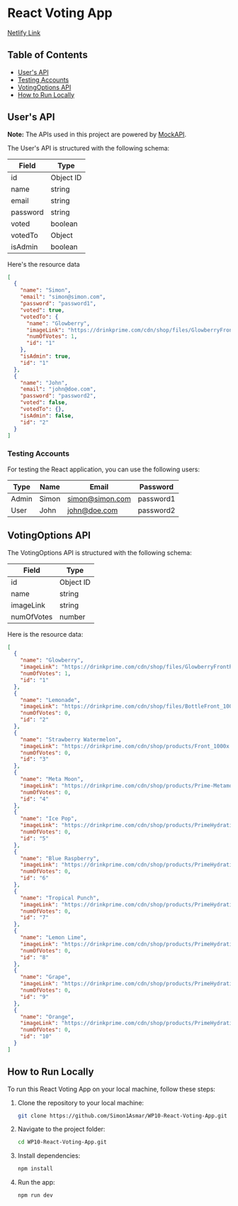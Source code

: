 # React Voting App

[Netlify Link](https://visionary-panda-e6dd39.netlify.app)

## Table of Contents
- [User's API](#users-api)
- [Testing Accounts](#testing-accounts)
- [VotingOptions API](#votingoptions-api)
- [How to Run Locally](#how-to-run-locally)

## User's API
**Note:** The APIs used in this project are powered by [MockAPI](https://www.mockapi.io/).

The User's API is structured with the following schema:

| Field    | Type      |
| -------- | --------- |
| id       | Object ID |
| name     | string    |
| email    | string    |
| password | string    |
| voted    | boolean   |
| votedTo  | Object    |
| isAdmin  | boolean   |

Here's the resource data
```json
[
  {
    "name": "Simon",
    "email": "simon@simon.com",
    "password": "password1",
    "voted": true,
    "votedTo": {
      "name": "Glowberry",
      "imageLink": "https://drinkprime.com/cdn/shop/files/GlowberryFrontRenderUpdated_1000x.png",
      "numOfVotes": 1,
      "id": "1"
    },
    "isAdmin": true,
    "id": "1"
  },
  {
    "name": "John",
    "email": "john@doe.com",
    "password": "password2",
    "voted": false,
    "votedTo": {},
    "isAdmin": false,
    "id": "2"
  }
]
```

### Testing Accounts
For testing the React application, you can use the following users:

| Type  | Name  | Email           | Password  |
| ----- | ----- | --------------- | --------- |
| Admin | Simon | simon@simon.com | password1 |
| User  | John  | john@doe.com    | password2 |

## VotingOptions API

The VotingOptions API is structured with the following schema:

| Field       | Type          |
|-------------|---------------|
| id          | Object ID     |
| name        | string        |
| imageLink   | string        |
| numOfVotes  | number        |

Here is the resource data:

```json
[
  {
    "name": "Glowberry",
    "imageLink": "https://drinkprime.com/cdn/shop/files/GlowberryFrontRenderUpdated_1000x.png",
    "numOfVotes": 1,
    "id": "1"
  },
  {
    "name": "Lemonade",
    "imageLink": "https://drinkprime.com/cdn/shop/files/BottleFront_1000x.png",
    "numOfVotes": 0,
    "id": "2"
  },
  {
    "name": "Strawberry Watermelon",
    "imageLink": "https://drinkprime.com/cdn/shop/products/Front_1000x.png",
    "numOfVotes": 0,
    "id": "3"
  },
  {
    "name": "Meta Moon",
    "imageLink": "https://drinkprime.com/cdn/shop/products/Prime-Metamoon-ProductDetail-front_1000x.png",
    "numOfVotes": 0,
    "id": "4"
  },
  {
    "name": "Ice Pop",
    "imageLink": "https://drinkprime.com/cdn/shop/products/PrimeHydration_1serve_IcePop_0000_1000x.png",
    "numOfVotes": 0,
    "id": "5"
  },
  {
    "name": "Blue Raspberry",
    "imageLink": "https://drinkprime.com/cdn/shop/products/PrimeHydration_1serve_bluerasberry_0000_1000x.png",
    "numOfVotes": 0,
    "id": "6"
  },
  {
    "name": "Tropical Punch",
    "imageLink": "https://drinkprime.com/cdn/shop/products/PrimeHydration_1serve_tropicalpunch_0000_1000x.png",
    "numOfVotes": 0,
    "id": "7"
  },
  {
    "name": "Lemon Lime",
    "imageLink": "https://drinkprime.com/cdn/shop/products/PrimeHydration_1serve_lemonlime_0000_1000x.png",
    "numOfVotes": 0,
    "id": "8"
  },
  {
    "name": "Grape",
    "imageLink": "https://drinkprime.com/cdn/shop/products/PrimeHydration_1serve_grape_0000_1000x.png",
    "numOfVotes": 0,
    "id": "9"
  },
  {
    "name": "Orange",
    "imageLink": "https://drinkprime.com/cdn/shop/products/PrimeHydration_1serve_orange_0000_1000x.png",
    "numOfVotes": 0,
    "id": "10"
  }
]
```

## How to Run Locally

To run this React Voting App on your local machine, follow these steps:

1. Clone the repository to your local machine:

   ```bash
   git clone https://github.com/Simon1Asmar/WP10-React-Voting-App.git
   ```
2. Navigate to the project folder:

   ```bash
   cd WP10-React-Voting-App.git
   ```

3. Install dependencies:

   ```bash
   npm install
   ```

4. Run the app:

   ```bash
   npm run dev
   ```

